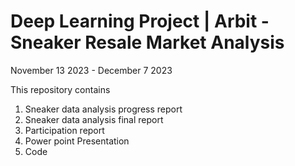 # Deep Learning Project | Arbit - Sneaker Resale Market Analysis
November 13 2023 - December 7 2023

This repository contains
1. Sneaker data analysis progress report
2. Sneaker data analysis final report
3. Participation report
4. Power point Presentation
5. Code
